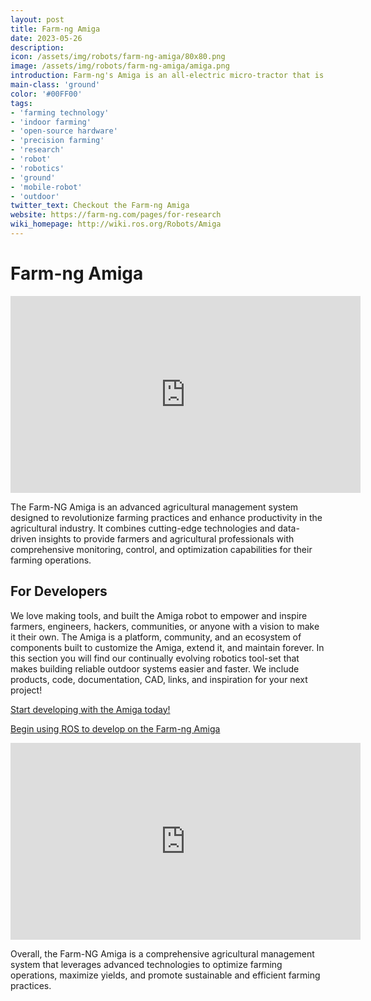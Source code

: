 ```yaml
---
layout: post
title: Farm-ng Amiga
date: 2023-05-26
description:
icon: /assets/img/robots/farm-ng-amiga/80x80.png
image: /assets/img/robots/farm-ng-amiga/amiga.png
introduction: Farm-ng's Amiga is an all-electric micro-tractor that is easy to adapt to any farm's cropping systems. The Amiga allows growers to easily and repeatedly implement cultural practices, profitably, while reducing manual labor, maintenance and fuel costs.
main-class: 'ground'
color: '#00FF00'
tags:
- 'farming technology'
- 'indoor farming'
- 'open-source hardware'
- 'precision farming'
- 'research'
- 'robot'
- 'robotics'
- 'ground'
- 'mobile-robot'
- 'outdoor'
twitter_text: Checkout the Farm-ng Amiga
website: https://farm-ng.com/pages/for-research
wiki_homepage: http://wiki.ros.org/Robots/Amiga
---
```


# Farm-ng Amiga

<iframe width="560" height="315" src="https://www.youtube.com/embed/DU8MGAbr1VM" title="YouTube video player" frameborder="0" allow="accelerometer; autoplay; clipboard-write; encrypted-media; gyroscope; picture-in-picture; web-share" allowfullscreen></iframe>

The Farm-NG Amiga is an advanced agricultural management system designed to revolutionize farming practices and enhance productivity in the
agricultural industry. It combines cutting-edge technologies and data-driven insights to provide farmers and agricultural professionals with
comprehensive monitoring, control, and optimization capabilities for their farming operations.

## For Developers

We love making tools, and built the Amiga robot to empower and inspire farmers, engineers, hackers, communities, or anyone with a vision to make it their own. The Amiga is a platform, community, and an ecosystem of components built to customize the Amiga, extend it, and maintain forever. In this section you will find our continually evolving robotics tool-set that makes building reliable outdoor systems easier and faster. We include products, code, documentation, CAD, links, and inspiration for your next project!

[Start developing with the Amiga today!](https://amiga.farm-ng.com/docs/getting-started)

[Begin using ROS to develop on the Farm-ng Amiga](https://amiga.farm-ng.com/docs/brain/ros-bridge)

<iframe width="560" height="315" src="https://www.youtube.com/embed/k7rIpSrkeA4" title="YouTube video player" frameborder="0" allow="accelerometer; autoplay; clipboard-write; encrypted-media; gyroscope; picture-in-picture; web-share" allowfullscreen></iframe>

Overall, the Farm-NG Amiga is a comprehensive agricultural management system that leverages advanced technologies to optimize farming operations, maximize yields, and promote sustainable and efficient farming practices.
